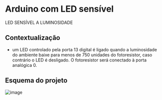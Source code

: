 # Arduino com LED sensível 
LED SENSÍVEL A LUMINOSIDADE

## Contextualização

- um LED controlado pela porta 13 digital é ligado quando a luminosidade do ambiente baixe para menos de 750 unidades do fotoresistor, caso contrário o LED é desligado. O fotoresistor será conectado à porta analógica 0.<br>

## Esquema do projeto
![image](https://user-images.githubusercontent.com/130802556/236063105-a7bf82c0-dfb9-480f-828f-2ce1f943dd0f.png)
